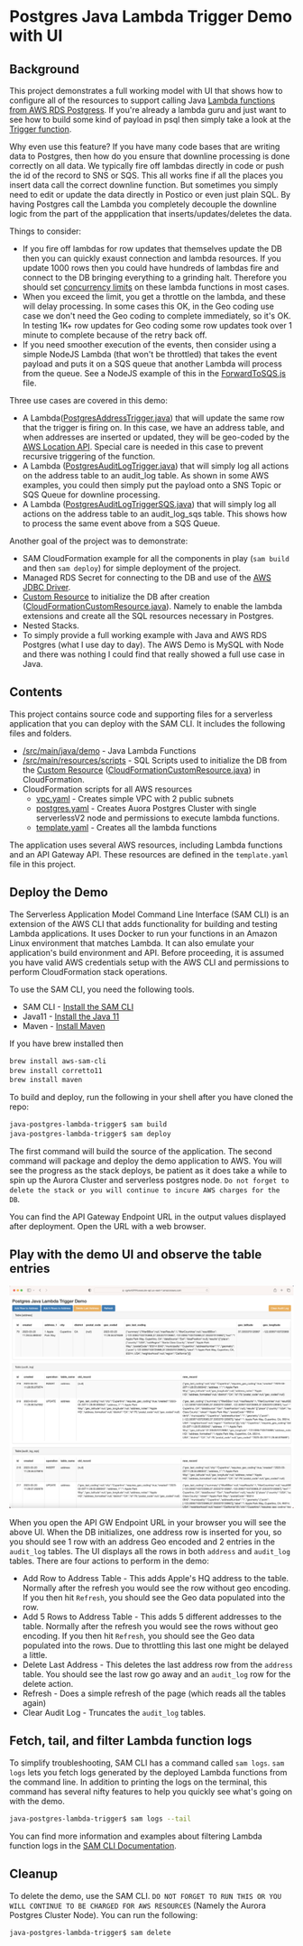 # Postgres Java Lambda Trigger Demo with UI

## Background

This project demonstrates a full working model with UI that shows how to configure all of the resources to support calling Java [Lambda functions from AWS RDS Postgress](https://docs.aws.amazon.com/AmazonRDS/latest/UserGuide/PostgreSQL-Lambda.html).  If you're already a lambda guru and just want to see how to build some kind of payload in psql then simply take a look at the [Trigger function](src/main/resources/scripts/LambdaTriggerFuction.sql).

Why even use this feature?  If you have many code bases that are writing data to Postgres, then how do you ensure that downline processing is done correctly on all data.  We typically fire off lambdas directly in code or push the id of the record to SNS or SQS.  This all works fine if all the places you insert data call the correct downline function.  But sometimes you simply need to edit or update the data directly in Postico or even just plain SQL.  By having Postgres call the Lambda you completely decouple the downline logic from the part of the appplication that inserts/updates/deletes the data.

Things to consider:
- If you fire off lambdas for row updates that themselves update the DB then you can quickly exaust connection and lambda resources.  If you update 1000 rows then you could have hundreds of lambdas fire and connect to the DB bringing everything to a grinding halt.  Therefore you should set [concurrency limits](https://aws.amazon.com/blogs/compute/managing-aws-lambda-function-concurrency/) on these lambda functions in most cases.
- When you exceed the limit, you get a throttle on the lambda, and these will delay processing.  In some cases this OK, in the Geo coding use case we don't need the Geo coding to complete immediately, so it's OK.  In testing 1K+ row updates for Geo coding some row updates took over 1 minute to complete because of the retry back off.
- If you need smoother execution of the events, then consider using a simple NodeJS Lambda (that won't be throttled) that takes the event payload and puts it on a SQS queue that another Lambda will process from the queue.  See a NodeJS example of this in the [ForwardToSQS.js](ForwardToSQS.js) file.

Three use cases are covered in this demo:
- A Lambda([PostgresAddressTrigger.java](src/main/java/demo/PostgresAddressTrigger.java)) that will update the same row that the trigger is firing on.  In this case, we have an address table, and when addresses are inserted or updated, they will be geo-coded by the [AWS Location API](https://docs.aws.amazon.com/location/latest/APIReference/API_SearchPlaceIndexForText.html).  Special care is needed in this case to prevent recursive triggering of the function.
- A Lambda ([PostgresAuditLogTrigger.java](src/main/java/demo/PostgresAuditLogTrigger.java)) that will simply log all actions on the address table to an audit_log table.  As shown in some AWS examples, you could then simply put the payload onto a SNS Topic or SQS Queue for downline processing.
- A Lambda ([PostgresAuditLogTriggerSQS.java](src/main/java/demo/PostgresAuditLogTriggerSQS.java)) that will simply log all actions on the address table to an audit_log_sqs table.  This shows how to process the same event above from a SQS Queue.

Another goal of the project was to demonstrate:
- SAM CloudFormation example for all the components in play (`sam build` and then `sam deploy`) for simple deployment of the project.
- Managed RDS Secret for connecting to the DB and use of the [AWS JDBC Driver](https://docs.aws.amazon.com/secretsmanager/latest/userguide/retrieving-secrets_jdbc.html).
- [Custom Resource](https://docs.aws.amazon.com/AWSCloudFormation/latest/UserGuide/template-custom-resources.html) to initialize the DB after creation ([CloudFormationCustomResource.java](src/main/java/demo/CloudFormationCustomResource.java)).  Namely to enable the lambda extensions and create all the SQL resources necessary in Postgres.
- Nested Stacks.
- To simply provide a full working example with Java and AWS RDS Postgres (what I use day to day).  The AWS Demo is MySQL with Node and there was nothing I could find that really showed a full use case in Java.


## Contents
This project contains source code and supporting files for a serverless application that you can deploy with the SAM CLI. It includes the following files and folders.

- [/src/main/java/demo](src/main/java/demo) - Java Lambda Functions
- [/src/main/resources/scripts](src/main/resources/scripts) - SQL Scripts used to initialize the DB from the [Custom Resource](https://docs.aws.amazon.com/AWSCloudFormation/latest/UserGuide/template-custom-resources.html) ([CloudFormationCustomResource.java](src/main/java/demo/CloudFormationCustomResource.java)) in CloudFormation.
- CloudFormation scripts for all AWS resources
	- [vpc.yaml](vpc.yaml) - Creates simple VPC with 2 public subnets
	- [postgres.yaml](postgres.yaml) - Creates Auora Postgres Cluster with single serverlessV2 node and permissions to execute lambda functions.
	- [template.yaml](template.yaml) - Creates all the lambda functions

The application uses several AWS resources, including Lambda functions and an API Gateway API. These resources are defined in the `template.yaml` file in this project.

## Deploy the Demo

The Serverless Application Model Command Line Interface (SAM CLI) is an extension of the AWS CLI that adds functionality for building and testing Lambda applications. It uses Docker to run your functions in an Amazon Linux environment that matches Lambda. It can also emulate your application's build environment and API.  Before proceeding, it is assumed you have valid AWS credentials setup with the AWS CLI and permissions to perform CloudFormation stack operations.

To use the SAM CLI, you need the following tools.

* SAM CLI - [Install the SAM CLI](https://docs.aws.amazon.com/serverless-application-model/latest/developerguide/serverless-sam-cli-install.html)
* Java11 - [Install the Java 11](https://docs.aws.amazon.com/corretto/latest/corretto-11-ug/downloads-list.html)
* Maven - [Install Maven](https://maven.apache.org/install.html)

If you have brew installed then
```bash
brew install aws-sam-cli
brew install corretto11
brew install maven
```

To build and deploy, run the following in your shell after you have cloned the repo:

```bash
java-postgres-lambda-trigger$ sam build
java-postgres-lambda-trigger$ sam deploy
```

The first command will build the source of the application. The second command will package and deploy the demo application to AWS.  You will see the progress as the stack deploys, be patient as it does take a while to spin up the Aurora Cluster and serverless postgres node. `Do not forget to delete the stack or you will continue to incure AWS charges for the DB`.  


You can find the API Gateway Endpoint URL in the output values displayed after deployment.  Open the URL with a web browser.

## Play with the demo UI and observe the table entries

![Demo User Interface](UI.png)

When you open the API GW Endpoint URL in your browser you will see the above UI.  When the DB initializes, one address row is inserted for you, so you should see 1 row with an address Geo encoded and 2 entries in the `audit_log` tables.  The UI displays all the rows in both `address` and `audit_log` tables.  There are four actions to perform in the demo:

- Add Row to Address Table - This adds Apple's HQ address to the table.  Normally after the refresh you would see the row without geo encoding.  If you then hit `Refresh`, you should see the Geo data populated into the row.
- Add 5 Rows to Address Table - This adds 5 different addresses to the table.  Normally after the refresh you would see the rows without geo encoding.  If you then hit `Refresh`, you should see the Geo data populated into the rows.  Due to throttling this last one might be delayed a little.
- Delete Last Address - This deletes the last address row from the `address` table.  You should see the last row go away and an `audit_log` row for the delete action.
- Refresh - Does a simple refresh of the page (which reads all the tables again)
- Clear Audit Log - Truncates the `audit_log` tables.

## Fetch, tail, and filter Lambda function logs

To simplify troubleshooting, SAM CLI has a command called `sam logs`. `sam logs` lets you fetch logs generated by the deployed Lambda functions from the command line. In addition to printing the logs on the terminal, this command has several nifty features to help you quickly see what's going on with the demo.


```bash
java-postgres-lambda-trigger$ sam logs --tail
```

You can find more information and examples about filtering Lambda function logs in the [SAM CLI Documentation](https://docs.aws.amazon.com/serverless-application-model/latest/developerguide/serverless-sam-cli-logging.html).


## Cleanup

To delete the demo, use the SAM CLI. `DO NOT FORGET TO RUN THIS OR YOU WILL CONTINUE TO BE CHARGED FOR AWS RESOURCES` (Namely the Aurora Postgres Cluster Node).  You can run the following:

```bash
java-postgres-lambda-trigger$ sam delete
```

